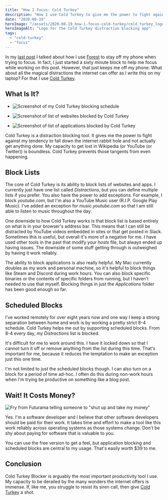 ```yaml
---
title: "How I Focus: Cold Turkey"
description: "How I use Cold Turkey to give me the power to fight against my tendency to fall down the internet rabbit hole and not actually get anything done."
date: "2020-08-19"
heroImage: "/assets/2020-08-19_how-i-focus-cold-turkey/cold_turkey_logo.png"
heroImageAlt: "Logo for the Cold Turkey distraction blocking app"
tags: 
  - "cold-turkey"
  - "focus"
---
```


In my [last post](https://brianmeeker.me/2020/08/07/how-i-focus-forest/) I talked about how I use [Forest](https://www.forestapp.cc/) to stay off my phone when trying to focus. In fact, I just started a sixty minute block to help me focus while working on this post. However, that just keeps me off my phone. What about all the magical distractions the internet can offer as I write this on my laptop? For that I use [Cold Turkey](https://getcoldturkey.com/).

## What Is It?

- ![Screenshot of my Cold Turkey blocking schedule](/assets/2020-08-19_how-i-focus-cold-turkey/cold_turkey_block_schedule.png)
    
- ![Screenshot of list of websites blocked by Cold Turkey](/assets/2020-08-19_how-i-focus-cold-turkey/cold_turkey_website_list.png)
    
- ![Screenshot of list of applications blocked by Cold Turkey](/assets/2020-08-19_how-i-focus-cold-turkey/cold_turkey_applications_list.png)
    

Cold Turkey is a distraction blocking tool. It gives me the power to fight against my tendency to fall down the internet rabbit hole and not actually get anything done. My capacity to get lost in Wikipedia (or YouTube (or Twitter)) is boundless. Cold Turkey prevents those tangents from even happening.

## Block Lists

The core of Cold Turkey is its ability to block lists of websites and apps. I currently just have one list called _Distractions_, but you can define multiple lists if you prefer. You also have the power to add exceptions. For example, I block _youtube.com_, but I'm also a YouTube Music user (R.I.P. Google Play Music). I've added an exception for _music.youtube.com_ so that I am still able to listen to music throughout the day.

One downside to how Cold Turkey works is that block list is based entirely on what is in your browser's address bar. This means that I can still be distracted by YouTube videos embedded in sites or that get posted in Slack. Sometimes this is useful, but overall it's more of a negative for me. I have used other tools in the past that modify your _hosts_ file, but always ended up having issues. The downside of some stuff getting through is outweighed by having it work reliably.

The ability to block applications is also really helpful. My Mac currently doubles as my work and personal machine, so it's helpful to block things like Steam and Discord during work hours. You can also block specific binaries or the contents of specific folders from running, but I haven't needed to use that myself. Blocking things in just the _Applications_ folder has been good enough so far.

## Scheduled Blocks

I've worked remotely for over eight years now and one way I keep a strong separation between home and work is by working a pretty strict 8-4 schedule. Cold Turkey helps me out by supporting scheduled blocks. From 8-4 every day, my _Distractions_ list is blocked.

It's difficult for me to work around this. I have it locked down so that I cannot turn it off or remove anything from the list during this time. That's important for me, because it reduces the temptation to make an exception just this one time.

I'm not limited to just the scheduled blocks though. I can also turn on a block for a period of time ad-hoc. I often do this during non-work hours when I'm trying be productive on something like a blog post.

## Wait! It Costs Money?

![Fry from Futurama telling someone to "shut up and take my money"](/assets/2020-08-19_how-i-focus-cold-turkey/shut_up_and_take_my_money.jpg)

Yes. I'm a software developer and I believe that other software developers should be paid for their work. It takes time and effort to make a tool like this work reliably across operating systems as those systems change. Don't be shy about paying for software that is valuable to you.

You can use the free version to get a feel, but application blocking and scheduled blocks are central to my usage. That's easily worth $39 to me.

## Conclusion

Cold Turkey Blocker is arguably the most important productivity tool I use. My capacity to be derailed by the many wonders the internet offers is immense. If, like me, you struggle to resist its siren call, then give [Cold Turkey](https://getcoldturkey.com/) a shot.
